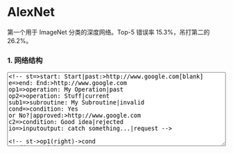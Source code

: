# AlexNet

第一个用于 ImageNet 分类的深度网络。Top-5 错误率 15.3%，吊打第二的 26.2%。

### 1. 网络结构

<div id="diagram"></div>
<div><textarea id="code" style="width: 100%;" rows="11">
<!-- st=>start: Start|past:>http://www.google.com[blank]
e=>end: End:>http://www.google.com
op1=>operation: My Operation|past
op2=>operation: Stuff|current
sub1=>subroutine: My Subroutine|invalid
cond=>condition: Yes
or No?|approved:>http://www.google.com
c2=>condition: Good idea|rejected
io=>inputoutput: catch something...|request -->

<!-- st->op1(right)->cond
cond(yes, right)->c2
cond(no)->sub1(left)->op1
c2(yes)->io->e
c2(no)->op2->e -->
st=>start: Image (3 * 224 * 224)
conv1=>inputoutput: k: 11 * 11 * 96<br />s: 4 * 4
e=>end: cls

st->conv1->e
</textarea></div>
<script>
    document.getElementById("code").style.display = "none";
    var cd = document.getElementById("code");
    var code = cd.value;
    var diagram = flowchart.parse(code);
    diagram.drawSVG('diagram');
</script>